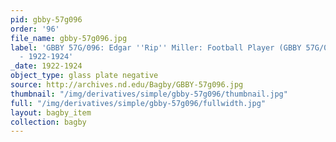 ```yaml
---
pid: gbby-57g096
order: '96'
file_name: gbby-57g096.jpg
label: 'GBBY 57G/096: Edgar ''Rip'' Miller: Football Player (GBBY 57G/096 is Damaged)
  - 1922-1924'
_date: 1922-1924
object_type: glass plate negative
source: http://archives.nd.edu/Bagby/GBBY-57g096.jpg
thumbnail: "/img/derivatives/simple/gbby-57g096/thumbnail.jpg"
full: "/img/derivatives/simple/gbby-57g096/fullwidth.jpg"
layout: bagby_item
collection: bagby
---
```

